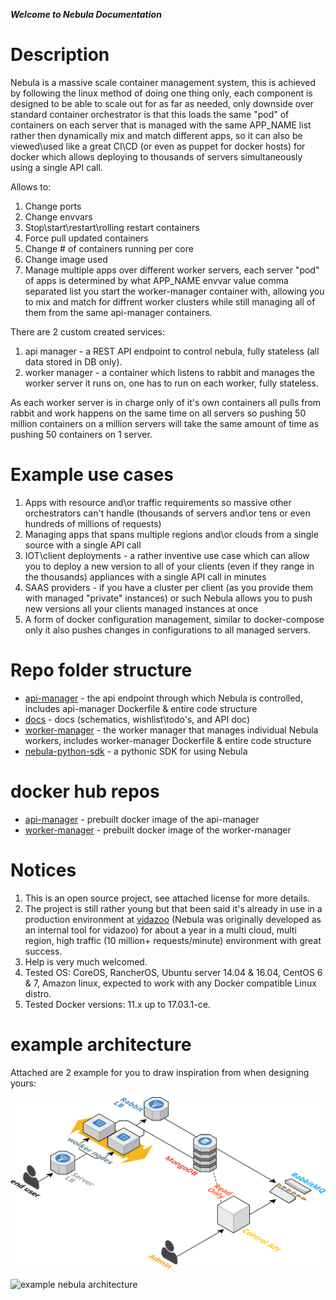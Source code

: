 ***Welcome to Nebula Documentation***

# Description

Nebula is a massive scale container management system, this is achieved by following the linux method of doing one thing only, each component is designed to be able to scale out for as far as needed, only downside over standard container orchestrator is that this loads the same "pod" of containers on each server that is managed with the same APP_NAME list rather then dynamically mix and match different apps, so it can also be viewed\used like a great CI\CD (or even as puppet for docker hosts) for docker which allows deploying to thousands of servers simultaneously using a single API call.

Allows to:

1. Change ports
2. Change envvars
3. Stop\start\restart\rolling restart containers
4. Force pull updated containers
5. Change # of containers running per core
6. Change image used
7. Manage multiple apps over different worker servers, each server "pod" of apps is determined by what APP_NAME envvar value comma separated list you start the worker-manager container with, allowing you to mix and match for diffrent worker clusters while still managing all of them from the same api-manager containers.

There are 2 custom created services:

1. api manager - a REST API endpoint to control nebula, fully stateless (all data stored in DB only).
2. worker manager - a container which listens to rabbit and manages the worker server it runs on, one has to run on each worker, fully stateless.

As each worker server is in charge only of it's own containers all pulls from rabbit and work happens on the same time on all servers so pushing 50 million containers on a million servers will take the same amount of time as pushing 50 containers on 1 server.

# Example use cases

1. Apps with resource and\or traffic requirements so massive other orchestrators can't handle (thousands of servers and\or tens or even hundreds of millions of requests)
2. Managing apps that spans multiple regions and\or clouds from a single source with a single API call
3. IOT\client deployments - a rather inventive use case which can allow you to deploy a new version to all of your clients (even if they range in the thousands) appliances with a single API call in minutes
4. SAAS providers - if you have a cluster per client (as you provide them with managed "private" instances) or such Nebula allows you to push new versions all your clients managed instances at once
5. A form of docker configuration management, similar to docker-compose only it also pushes changes in configurations to all managed servers.

# Repo folder structure

* [api-manager](https://github.com/nebula-orchestrator/worker-manager) - the api endpoint through which Nebula is controlled, includes api-manager Dockerfile & entire code structure
* [docs](https://github.com/nebula-orchestrator/docs) - docs (schematics, wishlist\todo's, and API doc)
* [worker-manager](https://github.com/nebula-orchestrator/api-manager) - the worker manager that manages individual Nebula workers, includes worker-manager Dockerfile & entire code structure
* [nebula-python-sdk](https://github.com/nebula-orchestrator/nebula-python-sdk) - a pythonic SDK for using Nebula

# docker hub repos

* [api-manager](https://hub.docker.com/r/nebulaorchestrator/api/) - prebuilt docker image of the api-manager
* [worker-manager](https://hub.docker.com/r/nebulaorchestrator/worker/) - prebuilt docker image of the worker-manager

# Notices

 1. This is an open source project, see attached license for more details.
 2. The project is still rather young but that been said it's already in use in a production environment at [vidazoo](https://www.vidazoo.com/) (Nebula was originally developed as an internal tool for vidazoo) for about a year in a multi cloud, multi region, high traffic (10 million+ requests/minute) environment with great success.
 3. Help is very much welcomed.
 4. Tested OS: CoreOS, RancherOS, Ubuntu server 14.04 & 16.04, CentOS 6 & 7, Amazon linux, expected to work with any Docker compatible Linux distro.
 5. Tested Docker versions: 11.x up to 17.03.1-ce.

# example architecture

Attached are 2 example for you to draw inspiration from when designing yours:

![example nebula architecture](cloudcraft%20-%20nebula.png "example nebula architecture")



![example nebula architecture](nebula.png "example nebula architecture")
